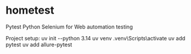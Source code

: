 # hometest
Pytest Python Selenium for Web automation testing

Project setup:
uv init --python 3.14
uv venv
.venv\Scripts\activate
uv add pytest
uv add allure-pytest
